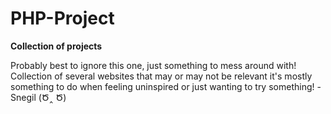 # PHP-Project
**Collection of projects**


Probably best to ignore this one, just something to mess around with!
Collection of several websites that may or may not be relevant it's mostly something to do when feeling uninspired or just wanting to try something!
-Snegil (Ծ‸ Ծ)
